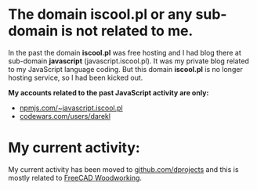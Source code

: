 # The domain iscool.pl or any sub-domain is not related to me. 

In the past the domain **iscool.pl** was free hosting and I had blog there at sub-domain **javascript** (javascript.iscool.pl). It was my private blog related to my JavaScript language coding. But this domain **iscool.pl** is no longer hosting service, so I had been kicked out. 

**My accounts related to the past JavaScript activity are only:**

* [npmjs.com/~javascript.iscool.pl](https://www.npmjs.com/~javascript.iscool.pl)
* [codewars.com/users/darekl](https://www.codewars.com/users/darekl)

# My current activity:

My current activity has been moved to [github.com/dprojects](https://github.com/dprojects) and this is mostly related to [FreeCAD Woodworking](https://github.com/dprojects/Woodworking). 
